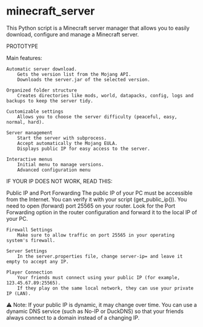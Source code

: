 # minecraft_server
This Python script is a Minecraft server manager that allows you to easily download, configure and manage a Minecraft server.

PROTOTYPE

Main features:

    Automatic server download.
        Gets the version list from the Mojang API.
        Downloads the server.jar of the selected version.

    Organized folder structure
        Creates directories like mods, world, datapacks, config, logs and backups to keep the server tidy.

    Customizable settings
        Allows you to choose the server difficulty (peaceful, easy, normal, hard).

    Server management
        Start the server with subprocess.
        Accept automatically the Mojang EULA.
        Displays public IP for easy access to the server.

    Interactive menus
        Initial menu to manage versions.
        Advanced configuration menu

IF YOUR IP DOES NOT WORK, READ THIS:

  Public IP and Port Forwarding
        The public IP of your PC must be accessible from the Internet. You can verify it with your script (get_public_ip()).
        You need to open (forward) port 25565 on your router. Look for the Port Forwarding option in the router configuration and forward it to the local IP of your PC.

    Firewall Settings
        Make sure to allow traffic on port 25565 in your operating system's firewall.

    Server Settings
        In the server.properties file, change server-ip= and leave it empty to accept any IP.

    Player Connection
        Your friends must connect using your public IP (for example, 123.45.67.89:25565).
        If they play on the same local network, they can use your private IP (LAN).

⚠ Note: If your public IP is dynamic, it may change over time. You can use a dynamic DNS service (such as No-IP or DuckDNS) so that your friends always connect to a domain instead of a changing IP.
